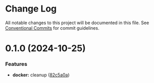 # Change Log

All notable changes to this project will be documented in this file.
See [Conventional Commits](https://conventionalcommits.org) for commit guidelines.

# 0.1.0 (2024-10-25)

### Features

-   **docker:** cleanup ([82c5a0a](https://github.com/paulAlexSerban/wbk--mern-playground/commit/82c5a0a1929882b53a0c39744fda4e7f936279fb))
